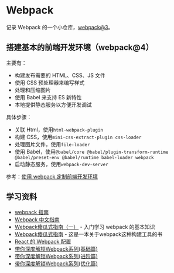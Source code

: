 # Webpack

记录 Webpack 的一个小仓库，[webpack@3](./docs/webpack@3.md)。

## 搭建基本的前端开发环境（webpack@4）

主要有：

- 构建发布需要的 HTML、CSS、JS 文件
- 使用 CSS 预处理器来编写样式
- 处理和压缩图片
- 使用 Babel 来支持 ES 新特性
- 本地提供静态服务以方便开发调试

具体步骤：

- 关联 Html，使用`html-webpack-plugin`
- 构建 CSS，使用`mini-css-extract-plugin css-loader`
- 处理图片文件，使用`file-loader`
- 使用 Babel，使用`@babel/core @babel/plugin-transform-runtime @babel/preset-env @babel/runtime babel-loader webpack`
- 启动静态服务，使用`webpack-dev-server`

参考：[使用 webpack 定制前端开发环境](https://juejin.im/book/5a6abad5518825733c144469/section/5a6abbe4518825734f52eb8f)

## 学习资料

- [webpack 指南](https://webpack.docschina.org/guides/)
- [Webpack 中文指南](https://zhaoda.net/webpack-handbook/index.html)
- [Webpack傻瓜式指南（一）](https://zhuanlan.zhihu.com/p/20367175) - 入门学习 webpack 的基本知识
- [Webpack傻瓜式指南](https://vikingmute.gitbooks.io/webpack-for-fools/content/) - 这是一本关于webpack这种构建工具的书
- [React 的 Webpack 配置](https://www.jianshu.com/p/0e01ca947e50)
- [带你深度解锁Webpack系列(基础篇)](https://juejin.im/post/5e5c65fc6fb9a07cd00d8838)
- [带你深度解锁Webpack系列(进阶篇)](https://juejin.im/post/5e6518946fb9a07c820fbaaf)
- [带你深度解锁Webpack系列(优化篇)](https://juejin.im/post/5e6cfdc85188254913107c1f)
